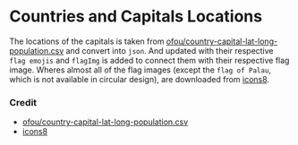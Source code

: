 # Countries and Capitals Locations

The locations of the capitals is taken from [ofou/country-capital-lat-long-population.csv](https://gist.github.com/ofou/df09a6834a8421b4f376c875194915c9) and convert into `json`. And updated with their respective `flag emojis` and `flagImg` is added to connect them with their respective flag image. Wheres almost all of the flag images (except the `flag of Palau`, which is not available in circular design), are downloaded from [icons8](https://icons8.com/).

### Credit

- [ofou/country-capital-lat-long-population.csv](https://gist.github.com/ofou/df09a6834a8421b4f376c875194915c9)
- [icons8](https://icons8.com/)
